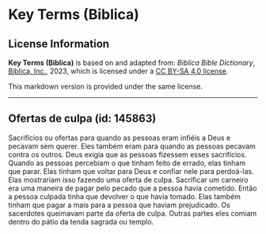 # Key Terms (Biblica)

## License Information

**Key Terms (Biblica)** is based on and adapted from: _Biblica Bible Dictionary_, [Biblica, Inc.](https://www.biblica.com/), 2023, which is licensed under a [CC BY-SA 4.0 license](https://creativecommons.org/licenses/by-sa/4.0/legalcode.en).

This markdown version is provided under the same license.



--------------------------------

## Ofertas de culpa (id: 145863)

Sacrifícios ou ofertas para quando as pessoas eram infiéis a Deus e pecavam sem querer. Eles também eram para quando as pessoas pecavam contra os outros. Deus exigia que as pessoas fizessem esses sacrifícios. Quando as pessoas percebiam o que tinham feito de errado, elas tinham que parar. Elas tinham que voltar para Deus e confiar nele para perdoá\-las. Elas mostrariam isso fazendo uma oferta de culpa. Sacrificar um carneiro era uma maneira de pagar pelo pecado que a pessoa havia cometido. Então a pessoa culpada tinha que devolver o que havia tomado. Elas também tinham que pagar a mais para a pessoa que haviam prejudicado. Os sacerdotes queimavam parte da oferta de culpa. Outras partes eles comiam dentro do pátio da tenda sagrada ou templo.


